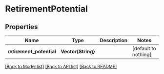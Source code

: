 # RetirementPotential


## Properties
Name | Type | Description | Notes
------------ | ------------- | ------------- | -------------
**retirement_potential** | **Vector{String}** |  | [default to nothing]


[[Back to Model list]](../README.md#models) [[Back to API list]](../README.md#api-endpoints) [[Back to README]](../README.md)


